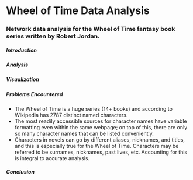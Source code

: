 # Wheel of Time Data Analysis

### Network data analysis for the Wheel of Time fantasy book series written by Robert Jordan.

##### Introduction

##### Analysis

##### Visualization

##### Problems Encountered
- The Wheel of Time is a huge series (14+ books) and according to Wikipedia has 2787 distinct named characters.
- The most readily accessible sources for character names have variable formatting even within the same webpage; on top of this, there are only so many character names that can be listed conveniently.
- Characters in novels can go by different aliases, nicknames, and titles, and this is especially true for the Wheel of Time. Characters may be referred to be surnames, nicknames, past lives, etc. Accounting for this is integral to accurate analysis.

##### Conclusion

